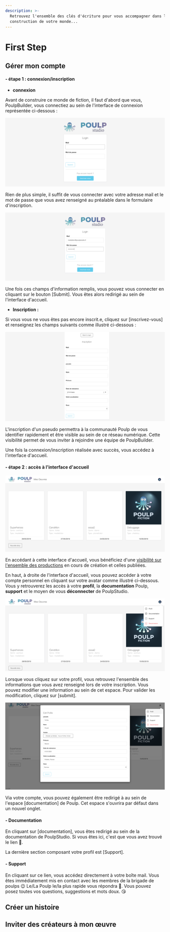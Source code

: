 ```yaml
---
description: >-
  Retrouvez l'ensemble des clés d'écriture pour vous accompagner dans la
  construction de votre monde...
---
```


# First Step

## Gérer mon compte 

#### - étape 1 : connexion/inscription 

* **connexion**

Avant de construire ce monde de fiction, il faut d'abord que vous, PoulpBuilder, vous connectiez au sein de l'interface de connexion représentée ci-dessous : 

![capture d&apos;&#xE9;cran de l&apos;&#xE9;tape \[se connecter\]](.gitbook/assets/capture-de-cran-2019-06-17-a-10.56.34.png)

Rien de plus simple, il suffit de vous connecter avec votre adresse mail et le mot de passe que vous avez renseigné au préalable dans le formulaire d'inscription. 

![capture d&apos;&#xE9;cran de l&apos;&#xE9;tape \[se connecter\] \#2](.gitbook/assets/capture-de-cran-2019-06-17-a-10.57.08.png)

Une fois ces champs d'information remplis, vous pouvez vous connecter en cliquant sur le bouton \[Submit\]. Vous êtes alors redirigé au sein de l'interface d'accueil.

* **Inscription :**

Si vous vous ne vous êtes pas encore inscrit.e, cliquez sur \[inscrivez-vous\] et renseignez les champs suivants  comme illustré ci-dessous : 

![capture d&apos;&#xE9;cran des modalit&#xE9;s d&apos;inscription](.gitbook/assets/capture-de-cran-2019-06-17-a-11.15.14.png)

L'inscription d'un pseudo permettra à la communauté Poulp de vous identifier rapidement et être visible au sein de ce réseau numérique. Cette visibilité permet de vous inviter à rejoindre une équipe de PoulpBuilder.

Une fois la connexion/inscription réalisée avec succès, vous accédez à l'interface d'accueil.

#### - étape 2 : accès à l'interface d'accueil 

![capture d&apos;&#xE9;cran de l&apos;interface d&apos;accueil - visibilit&#xE9; sur l&apos;ensemble des productions](.gitbook/assets/capture-de-cran-2019-06-17-a-10.45.09.png)

En accédant à cette interface d'accueil, vous bénéficiez d'une [visibilité sur l'ensemble des productions](visibilite-sur-les-productions.md#tableau-de-bord-des-productions) en cours de création et celles publiées. 

En haut, à droite de l'interface d'accueil, vous pouvez accéder à votre compte personnel en cliquant sur votre avatar comme illustré ci-dessous. Vous y retrouverez les accès à votre **profil**, la **documentation** Poulp, **support** et le moyen de vous **déconnecter** de PoulpStudio. 

![capture d&apos;&#xE9;cran de \[mon compte\]](.gitbook/assets/capture-de-cran-2019-06-17-a-10.45.25.png)

Lorsque vous cliquez sur votre profil, vous retrouvez l'ensemble des informations que vous avez renseigné lors de votre inscription. Vous pouvez modifier une information au sein de cet espace. Pour valider les modification, cliquez sur \[submit\]. 

![capture d&apos;&#xE9;cran de \[mon profil\]](.gitbook/assets/capture-de-cran-2019-06-17-a-11.16.55.png)

Via votre compte, vous pouvez également être redirigé à au sein de l'espace \[documentation\] de Poulp. Cet espace s'ouvrira par défaut dans un nouvel onglet. 

#### - Documentation 

En cliquant sur \[documentation\], vous êtes redirigé au sein de la documentation de PoulpStudio. Si vous êtes ici, c'est que vous avez trouvé le lien 🙌. 

La dernière section composant votre profil est \[Support\].

#### - Support

En cliquant sur ce lien, vous accédez directement à votre boîte mail. Vous êtes immédiatement mis en contact avec les membres de la brigade de poulps 😉 Le/La Poulp le/la plus rapide vous répondra 💨. Vous pouvez posez toutes vos questions, suggestions et mots doux. 😘

## Créer un histoire

## Inviter des créateurs à mon œuvre


